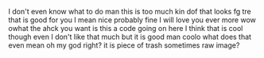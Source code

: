 I don't even know what to do man this is too much kin dof
that looks
fg
tre
that is good for you I mean nice
probably
fine I will love you ever more
wow owhat the ahck you want
is this a code going on here
I think that is cool though even I don't like that much but it is good man
coolo
what does that even mean oh my god right?
it is piece of trash sometimes
raw image?
